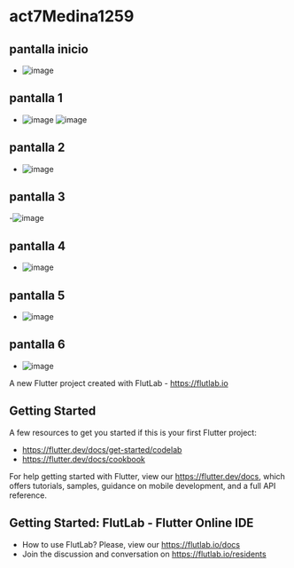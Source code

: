 # act7Medina1259

## pantalla inicio
- ![image](https://github.com/user-attachments/assets/12032940-25d0-420e-bfaf-bd1f40abd373)


## pantalla 1
- ![image](https://github.com/user-attachments/assets/d06a556e-8082-4e8e-b798-bbcdb014e2ec)
![image](https://github.com/user-attachments/assets/9cb241aa-e879-46c1-b074-2fdd1a901be8)


## pantalla 2
- ![image](https://github.com/user-attachments/assets/a096a609-200c-486d-b397-d6f42d9dd4ed)


## pantalla 3
-![image](https://github.com/user-attachments/assets/959faf28-86fe-43a3-b625-2cf356977b90)


## pantalla 4
- ![image](https://github.com/user-attachments/assets/f5da5ccf-d447-47a6-878f-ded97cbf674d)


## pantalla 5
- ![image](https://github.com/user-attachments/assets/1c800f7b-dae9-4f4d-b09a-876787f6ca77)


## pantalla 6
- ![image](https://github.com/user-attachments/assets/1b9333bd-e711-4d34-a393-3bbd5912ec51)


A new Flutter project created with FlutLab - https://flutlab.io

## Getting Started

A few resources to get you started if this is your first Flutter project:

- https://flutter.dev/docs/get-started/codelab
- https://flutter.dev/docs/cookbook

For help getting started with Flutter, view our
https://flutter.dev/docs, which offers tutorials,
samples, guidance on mobile development, and a full API reference.

## Getting Started: FlutLab - Flutter Online IDE

- How to use FlutLab? Please, view our https://flutlab.io/docs
- Join the discussion and conversation on https://flutlab.io/residents
